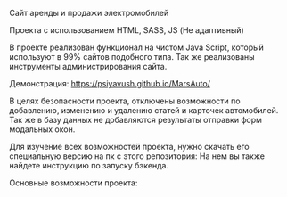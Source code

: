 Сайт аренды и продажи электромобилей

Проекта с использованием HTML, SASS, JS (Не адаптивный)

В проекте реализован функционал на чистом Java Script, который используют в 99% сайтов подобного типа. Так же реализованы инструменты администрирования сайта.  

Демонстрация: https://psiyavush.github.io/MarsAuto/

В целях безопасности проекта, отключены возможности по добавлению, изменению и удалению статей и карточек автомобилей.
Так же в базу данных не добавляются результаты отправки форм модальных окон.

Для изучение всех возможностей проекта, нужно скачать его специальную версию на пк с этого репозитория:
На нем вы также найдете инструкцию по запуску бэкенда.

Основные возможности проекта:
